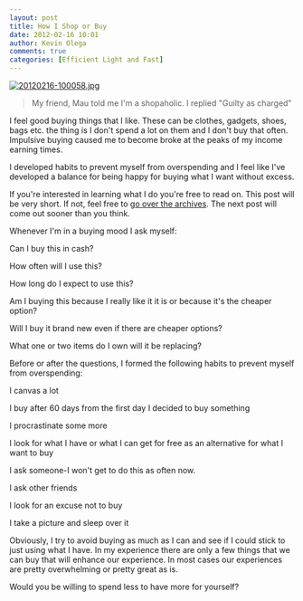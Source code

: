 ```yaml
---
layout: post
title: How I Shop or Buy
date: 2012-02-16 10:01
author: Kevin Olega
comments: true
categories: [Efficient Light and Fast]
---
```

<a href="http://minimalchanges.com/blog/wp-content/uploads/2012/02/20120216-100058.jpg"><img src="http://minimalchanges.com/blog/wp-content/uploads/2012/02/20120216-100058.jpg" alt="20120216-100058.jpg" class="alignnone size-full" /></a>

<blockquote>My friend, Mau told me I'm a shopaholic. I replied "Guilty as charged"
</blockquote>

I feel good buying things that I like. These can be clothes, gadgets, shoes, bags etc. the thing is I don't spend a lot on them and I don't buy that often. Impulsive buying caused me to become broke at the peaks of my income earning times.

I developed habits to prevent myself from overspending and I feel like I've developed a balance for being happy for buying what I want without excess.

If you're interested in learning what I do you're free to read on. This post will be very short. If not, feel free to <a href="http://minimalchanges.com">go over the archives</a>. The next post will come out sooner than you think.

Whenever I'm in a buying mood I ask myself:

Can I buy this in cash?

How often will I use this?

How long do I expect to use this?

Am I buying this because I really like it it is or because it's the cheaper option?

Will I buy it brand new even if there are cheaper options?

What one or two items do I own will it be replacing?

Before or after the questions, I formed the following habits to prevent myself from overspending:

I canvas a lot

I buy after 60 days from the first day I decided to buy something

I procrastinate some more

I look for what I have or what I can get for free as an alternative for what I want to buy

I ask someone-I won't get to do this as often now. 

I ask other friends

I look for an excuse not to buy

I take a picture and sleep over it 


Obviously, I try to avoid buying as much as I can and see if I could stick to just using what I have. In my experience there are only a few things that we can buy that will enhance our experience. In most cases our experiences are pretty overwhelming or pretty great as is. 

Would you be willing to spend less to have more for yourself?
